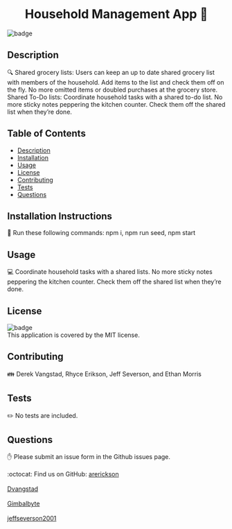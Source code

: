 <h1 align="center">Household Management App 👋</h1>

![badge](https://img.shields.io/badge/license-MIT-brightgreen)<br />

## Description

🔍 Shared grocery lists: 
Users can keep an up to date shared grocery list with members of the household. Add items to the list and check them off on the fly. No more omitted items or doubled purchases at the grocery store.
Shared To-Do lists:
Coordinate household tasks with a shared to-do list. No more sticky notes peppering the kitchen counter. Check them off the shared list when they’re done.

## Table of Contents

- [Description](#description)
- [Installation](#installation)
- [Usage](#usage)
- [License](#license)
- [Contributing](#contributing)
- [Tests](#tests)
- [Questions](#questions)

## Installation Instructions

💾 Run these following commands: npm i, npm run seed, npm start

## Usage

💻 Coordinate household tasks with a shared lists. No more sticky notes peppering the kitchen counter. Check them off the shared list when they’re done.

## License

![badge](https://img.shields.io/badge/license-MIT-brightgreen)
<br />
This application is covered by the MIT license.

## Contributing

👪 Derek Vangstad, Rhyce Erikson, Jeff Severson, and Ethan Morris

## Tests

✏️ No tests are included.

## Questions

✋ Please submit an issue form in the Github issues page.<br />
<br />
:octocat: Find us on GitHub: [arerickson](https://github.com/arerickson28)<br />
<br /> [Dvangstad](https://github.com/Dvandstad)<br />
<br /> [Gimbalbyte](https://github.com/Gimbalbyte)<br />
<br /> [jeffseverson2001](https://github.com/jeffseverson2001)<br />
